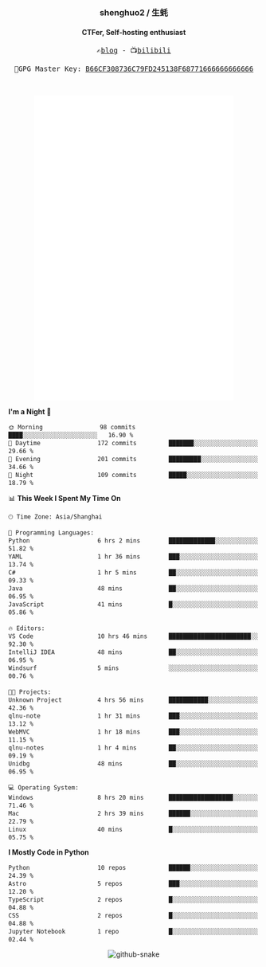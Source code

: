 <h3 align="center"> shenghuo2 / 生蚝 </h3>
<h4 align="center" >CTFer, Self-hosting enthusiast</h3>


<p align="center">
  <samp>
    ✍️<a href="https://blog.shenghuo2.top/">blog</a> -
    📺<a href="https://space.bilibili.com/85894935">bilibili</a>
  </samp>
</p>
<p align="center">
  <samp>
     🔐GPG Master Key: <a align="center" href="https://github.com/shenghuo2.gpg">B66CF308736C79FD245138F68771666666666666</a>
  </samp>
</p>
<br>
<p align="center">
  <a href="https://github.com/shenghuo2">
    <img width="400" align="top" src="https://github.com/shenghuo2/shenghuo2/blob/main/metrics.left.svg" />
  </a>
  <a href="https://github.com/shenghuo2">
    <img width="400" align="top" src="https://github.com/shenghuo2/shenghuo2/blob/main/metrics.right.svg" />
  </a>
</p>


<!--START_SECTION:waka-->
**I'm a Night 🦉** 

```text
🌞 Morning                98 commits          ████░░░░░░░░░░░░░░░░░░░░░   16.90 % 
🌆 Daytime                172 commits         ███████░░░░░░░░░░░░░░░░░░   29.66 % 
🌃 Evening                201 commits         █████████░░░░░░░░░░░░░░░░   34.66 % 
🌙 Night                  109 commits         █████░░░░░░░░░░░░░░░░░░░░   18.79 % 
```


📊 **This Week I Spent My Time On** 

```text
🕑︎ Time Zone: Asia/Shanghai

💬 Programming Languages: 
Python                   6 hrs 2 mins        █████████████░░░░░░░░░░░░   51.82 % 
YAML                     1 hr 36 mins        ███░░░░░░░░░░░░░░░░░░░░░░   13.74 % 
C#                       1 hr 5 mins         ██░░░░░░░░░░░░░░░░░░░░░░░   09.33 % 
Java                     48 mins             ██░░░░░░░░░░░░░░░░░░░░░░░   06.95 % 
JavaScript               41 mins             █░░░░░░░░░░░░░░░░░░░░░░░░   05.86 % 

🔥 Editors: 
VS Code                  10 hrs 46 mins      ███████████████████████░░   92.30 % 
IntelliJ IDEA            48 mins             ██░░░░░░░░░░░░░░░░░░░░░░░   06.95 % 
Windsurf                 5 mins              ░░░░░░░░░░░░░░░░░░░░░░░░░   00.76 % 

🐱‍💻 Projects: 
Unknown Project          4 hrs 56 mins       ███████████░░░░░░░░░░░░░░   42.36 % 
qlnu-note                1 hr 31 mins        ███░░░░░░░░░░░░░░░░░░░░░░   13.12 % 
WebMVC                   1 hr 18 mins        ███░░░░░░░░░░░░░░░░░░░░░░   11.15 % 
qlnu-notes               1 hr 4 mins         ██░░░░░░░░░░░░░░░░░░░░░░░   09.19 % 
Unidbg                   48 mins             ██░░░░░░░░░░░░░░░░░░░░░░░   06.95 % 

💻 Operating System: 
Windows                  8 hrs 20 mins       ██████████████████░░░░░░░   71.46 % 
Mac                      2 hrs 39 mins       ██████░░░░░░░░░░░░░░░░░░░   22.79 % 
Linux                    40 mins             █░░░░░░░░░░░░░░░░░░░░░░░░   05.75 % 
```

**I Mostly Code in Python** 

```text
Python                   10 repos            ██████░░░░░░░░░░░░░░░░░░░   24.39 % 
Astro                    5 repos             ███░░░░░░░░░░░░░░░░░░░░░░   12.20 % 
TypeScript               2 repos             █░░░░░░░░░░░░░░░░░░░░░░░░   04.88 % 
CSS                      2 repos             █░░░░░░░░░░░░░░░░░░░░░░░░   04.88 % 
Jupyter Notebook         1 repo              █░░░░░░░░░░░░░░░░░░░░░░░░   02.44 % 
```




<!--END_SECTION:waka-->


<div align="center">
  <picture>
    <source media="(prefers-color-scheme: dark)" srcset="https://gist.githubusercontent.com/shenghuo2/bfce20b14ab0484cef03bae6e60e0b3a/raw/github-snake-dark.svg" />
    <source media="(prefers-color-scheme: light)" srcset="https://gist.githubusercontent.com/shenghuo2/bfce20b14ab0484cef03bae6e60e0b3a/raw/github-snake.svg" />
    <img alt="github-snake" src="https://gist.githubusercontent.com/shenghuo2/bfce20b14ab0484cef03bae6e60e0b3a/raw/github-snake.svg" />
  </picture>
</div>

<!--
**shenghuo2/shenghuo2** is a ✨ _special_ ✨ repository because its `README.md` (this file) appears on your GitHub profile.

Here are some ideas to get you started:

- 🔭 I’m currently working on ...
- 🌱 I’m currently learning ...
- 👯 I’m looking to collaborate on ...
- 🤔 I’m looking for help with ...
- 💬 Ask me about ...
- 📫 How to reach me: ...
- 😄 Pronouns: ...
- ⚡ Fun fact: ...
-->
